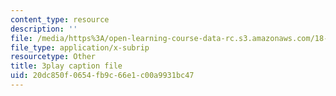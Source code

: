 ```yaml
---
content_type: resource
description: ''
file: /media/https%3A/open-learning-course-data-rc.s3.amazonaws.com/18-02sc-multivariable-calculus-fall-2010/20dc850f0654fb9c66e1c00a9931bc47_u9YrIxLZJ6s.srt
file_type: application/x-subrip
resourcetype: Other
title: 3play caption file
uid: 20dc850f-0654-fb9c-66e1-c00a9931bc47
---
```

